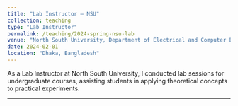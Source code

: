 ```yaml
---
title: "Lab Instructor – NSU"
collection: teaching
type: "Lab Instructor"
permalink: /teaching/2024-spring-nsu-lab
venue: "North South University, Department of Electrical and Computer Engineering"
date: 2024-02-01
location: "Dhaka, Bangladesh"
---
```


As a Lab Instructor at North South University, I conducted lab sessions for undergraduate  courses, assisting students in applying theoretical concepts to practical experiments.

---

